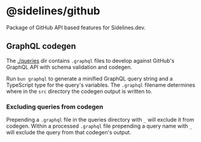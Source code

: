 # @sidelines/github

Package of GitHub API based features for Sidelines.dev.

## GraphQL codegen

The [./queries](./queries) dir contains `.graphql` files to develop against
GitHub's GraphQL API with schema validation and codegen.

Run `bun graphql` to generate a minified GraphQL query string and a TypeScript type
for the query's variables. The `.graphql` filename determines where in the `src`
directory the codegen output is written to.

### Excluding queries from codegen

Prepending a `.graphql` file in the queries directory with `_` will exclude it from codegen.
Within a processed `.graphql` file prepending a query name with `_` will exclude the query
from that codegen's output.
